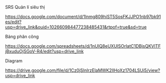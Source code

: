 SRS Quản lí siêu thị

https://docs.google.com/document/d/1lnmg809hiST5SosFKJJPO1nb97bk91es/edit?usp=drive_link&ouid=102660984477238485431&rtpof=true&sd=true

Bảng phân công

https://docs.google.com/spreadsheets/d/1nUlQ8eUXUlSOrlatC1DBjsQKVlTFjBxuduOjSGoV-R4/edit?usp=drive_link

Diagram

https://drive.google.com/file/d/1Cz0jSlnIrzElaMWK2lIHoXz1704LSUi5/view?usp=drive_link
